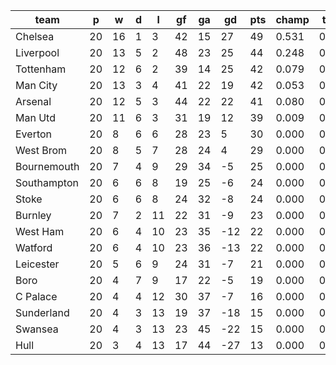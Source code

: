 |    team     | p  | w  | d | l  | gf | ga | gd  | pts | champ | top2  | top3  | top4  |  5-7  | bot4  | bot3  | bot2  |
|-------------|----|----|---|----|----|----|-----|-----|-------|-------|-------|-------|-------|-------|-------|-------|
| Chelsea     | 20 | 16 | 1 |  3 | 42 | 15 |  27 |  49 | 0.531 | 0.775 | 0.898 | 0.962 | 0.038 | 0.000 | 0.000 | 0.000|
| Liverpool   | 20 | 13 | 5 |  2 | 48 | 23 |  25 |  44 | 0.248 | 0.545 | 0.750 | 0.884 | 0.116 | 0.000 | 0.000 | 0.000|
| Tottenham   | 20 | 12 | 6 |  2 | 39 | 14 |  25 |  42 | 0.079 | 0.237 | 0.455 | 0.684 | 0.315 | 0.000 | 0.000 | 0.000|
| Man City    | 20 | 13 | 3 |  4 | 41 | 22 |  19 |  42 | 0.053 | 0.171 | 0.349 | 0.570 | 0.429 | 0.000 | 0.000 | 0.000|
| Arsenal     | 20 | 12 | 5 |  3 | 44 | 22 |  22 |  41 | 0.080 | 0.231 | 0.440 | 0.665 | 0.335 | 0.000 | 0.000 | 0.000|
| Man Utd     | 20 | 11 | 6 |  3 | 31 | 19 |  12 |  39 | 0.009 | 0.041 | 0.109 | 0.234 | 0.756 | 0.000 | 0.000 | 0.000|
| Everton     | 20 |  8 | 6 |  6 | 28 | 23 |   5 |  30 | 0.000 | 0.000 | 0.000 | 0.001 | 0.479 | 0.001 | 0.000 | 0.000|
| West Brom   | 20 |  8 | 5 |  7 | 28 | 24 |   4 |  29 | 0.000 | 0.000 | 0.000 | 0.000 | 0.318 | 0.003 | 0.001 | 0.000|
| Bournemouth | 20 |  7 | 4 |  9 | 29 | 34 |  -5 |  25 | 0.000 | 0.000 | 0.000 | 0.000 | 0.055 | 0.040 | 0.016 | 0.006|
| Southampton | 20 |  6 | 6 |  8 | 19 | 25 |  -6 |  24 | 0.000 | 0.000 | 0.000 | 0.000 | 0.070 | 0.030 | 0.012 | 0.005|
| Stoke       | 20 |  6 | 6 |  8 | 24 | 32 |  -8 |  24 | 0.000 | 0.000 | 0.000 | 0.000 | 0.025 | 0.107 | 0.054 | 0.021|
| Burnley     | 20 |  7 | 2 | 11 | 22 | 31 |  -9 |  23 | 0.000 | 0.000 | 0.000 | 0.000 | 0.020 | 0.114 | 0.059 | 0.022|
| West Ham    | 20 |  6 | 4 | 10 | 23 | 35 | -12 |  22 | 0.000 | 0.000 | 0.000 | 0.000 | 0.004 | 0.346 | 0.219 | 0.111|
| Watford     | 20 |  6 | 4 | 10 | 23 | 36 | -13 |  22 | 0.000 | 0.000 | 0.000 | 0.000 | 0.007 | 0.271 | 0.161 | 0.073|
| Leicester   | 20 |  5 | 6 |  9 | 24 | 31 |  -7 |  21 | 0.000 | 0.000 | 0.000 | 0.000 | 0.014 | 0.162 | 0.093 | 0.042|
| Boro        | 20 |  4 | 7 |  9 | 17 | 22 |  -5 |  19 | 0.000 | 0.000 | 0.000 | 0.000 | 0.017 | 0.143 | 0.080 | 0.036|
| C Palace    | 20 |  4 | 4 | 12 | 30 | 37 |  -7 |  16 | 0.000 | 0.000 | 0.000 | 0.000 | 0.002 | 0.510 | 0.371 | 0.221|
| Sunderland  | 20 |  4 | 3 | 13 | 19 | 37 | -18 |  15 | 0.000 | 0.000 | 0.000 | 0.000 | 0.000 | 0.715 | 0.583 | 0.413|
| Swansea     | 20 |  4 | 3 | 13 | 23 | 45 | -22 |  15 | 0.000 | 0.000 | 0.000 | 0.000 | 0.000 | 0.685 | 0.552 | 0.379|
| Hull        | 20 |  3 | 4 | 13 | 17 | 44 | -27 |  13 | 0.000 | 0.000 | 0.000 | 0.000 | 0.000 | 0.874 | 0.798 | 0.670|
